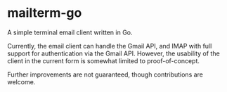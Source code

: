 # mailterm-go
A simple terminal email client written in Go.

Currently, the email client can handle the Gmail API, and IMAP with full support for authentication via the Gmail API. 
However, the usability of the client in the current form is somewhat limited to proof-of-concept. 

Further improvements are not guaranteed, though contributions are welcome.
